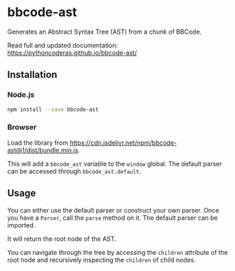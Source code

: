 # bbcode-ast

Generates an Abstract Syntax Tree (AST) from a chunk of BBCode.

Read full and updated documentation: https://pythoncoderas.github.io/bbcode-ast/

## Installation

### Node.js

```bash
npm install --save bbcode-ast
```

### Browser

Load the library from https://cdn.jsdelivr.net/npm/bbcode-ast@1/dist/bundle.min.js.

This will add a `bbcode_ast` variable to the `window` global. The default parser can be accessed through `bbcode_ast.default`.

## Usage

You can either use the default parser or construct your own parser. Once you have a `Parser`, call the `parse` method on
it. The default parser can be imported.

It will return the root node of the AST.

You can navigate through the tree by accessing the `children` attribute of the root node and recursively inspecting
the `children` of child nodes.
